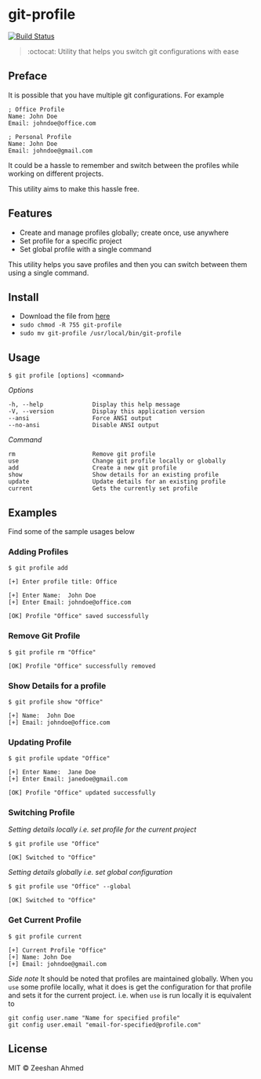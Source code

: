 # git-profile

[![Build Status](https://travis-ci.org/zeeshanu/git-profile.svg?branch=master)](https://travis-ci.org/zeeshanu/git-profile)

> :octocat: Utility that helps you switch git configurations with ease

## Preface

It is possible that you have multiple git configurations. For example

```
; Office Profile
Name: John Doe
Email: johndoe@office.com

; Personal Profile
Name: John Doe
Email: johndoe@gmail.com 
```

It could be a hassle to remember and switch between the profiles while working on different projects.

This utility aims to make this hassle free.

## Features

- Create and manage profiles globally; create once, use anywhere
- Set profile for a specific project
- Set global profile with a single command

This utility helps you save profiles and then you can switch between them using a single command.

## Install

* Download the file from [here](https://github.com/zeeshanu/git-profile/releases/download/v1.0/git-profile)
* `sudo chmod -R 755 git-profile`
* `sudo mv git-profile /usr/local/bin/git-profile`

## Usage

```
$ git profile [options] <command>
```
*Options*
```
-h, --help              Display this help message
-V, --version           Display this application version
--ansi                  Force ANSI output
--no-ansi               Disable ANSI output
```
*Command*
```
rm                      Remove git profile
use                     Change git profile locally or globally
add                     Create a new git profile
show 					Show details for an existing profile
update 					Update details for an existing profile
current                 Gets the currently set profile
```


## Examples

Find some of the sample usages below

### Adding Profiles
```
$ git profile add

[+] Enter profile title: Office

[+] Enter Name:  John Doe
[+] Enter Email: johndoe@office.com

[OK] Profile "Office" saved successfully
```

### Remove Git Profile

```
$ git profile rm "Office"

[OK] Profile "Office" successfully removed 
```

### Show Details for a profile

```
$ git profile show "Office"

[+] Name:  John Doe
[+] Email: johndoe@office.com 
```

### Updating Profile
```
$ git profile update "Office"

[+] Enter Name:  Jane Doe
[+] Enter Email: janedoe@gmail.com

[OK] Profile "Office" updated successfully
```

### Switching Profile

*Setting details locally i.e. set profile for the current project*
```
$ git profile use "Office"

[OK] Switched to "Office"
```

*Setting details globally i.e. set global configuration*
```
$ git profile use "Office" --global

[OK] Switched to "Office"
```

### Get Current Profile

```
$ git profile current

[+] Current Profile "Office"
[+] Name: John Doe
[+] Email: johndoe@gmail.com
```

*Side note* It should be noted that profiles are maintained globally. When you `use` some profile locally, what it does is get the configuration for that profile and sets it for the current project. i.e. when `use` is run locally it is equivalent to

```
git config user.name "Name for specified profile"
git config user.email "email-for-specified@profile.com"
```

## License

MIT © Zeeshan Ahmed
